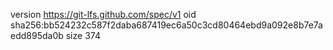version https://git-lfs.github.com/spec/v1
oid sha256:bb524232c587f2daba687419ec6a50c3cd80464ebd9a092e8b7e7aedd895da0b
size 374
